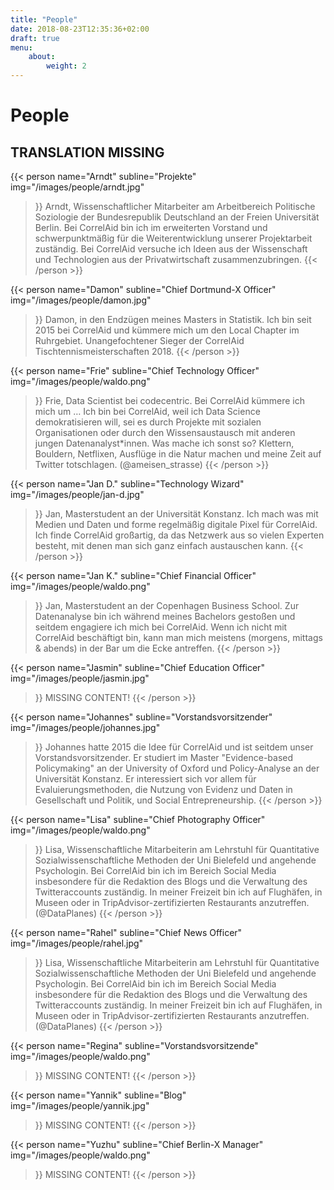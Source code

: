 ```yaml
---
title: "People"
date: 2018-08-23T12:35:36+02:00
draft: true
menu: 
    about:
        weight: 2
---
```


# People

## TRANSLATION MISSING

{{< person 
    name="Arndt"
    subline="Projekte"
    img="/images/people/arndt.jpg"
>}}
    Arndt, Wissenschaftlicher Mitarbeiter am Arbeitbereich Politische Soziologie der Bundesrepublik Deutschland an der Freien Universität Berlin. Bei CorrelAid bin ich im erweiterten Vorstand und schwerpunktmäßig für die Weiterentwicklung unserer Projektarbeit zuständig. Bei CorrelAid versuche ich Ideen aus der Wissenschaft und Technologien aus der Privatwirtschaft zusammenzubringen.
{{< /person >}}

{{< person 
    name="Damon"
    subline="Chief Dortmund-X Officer"
    img="/images/people/damon.jpg"
>}}
Damon, in den Endzügen meines Masters in Statistik. Ich bin seit 2015 bei CorrelAid und kümmere mich um den Local Chapter im Ruhrgebiet. Unangefochtener Sieger der CorrelAid Tischtennismeisterschaften 2018.
{{< /person >}}

{{< person 
    name="Frie"
    subline="Chief Technology Officer"
    img="/images/people/waldo.png"
>}}
Frie, Data Scientist bei codecentric. Bei CorrelAid kümmere ich mich um … Ich bin bei CorrelAid, weil ich Data Science demokratisieren will, sei es durch Projekte mit sozialen Organisationen oder durch den Wissensaustausch mit anderen jungen Datenanalyst*innen. Was mache ich sonst so? Klettern, Bouldern, Netflixen, Ausflüge in die Natur machen und meine Zeit auf Twitter totschlagen. (@ameisen_strasse)
{{< /person >}}

{{< person 
    name="Jan D."
    subline="Technology Wizard"
    img="/images/people/jan-d.jpg"
>}}
Jan, Masterstudent an der Universität Konstanz. Ich mach was mit Medien und Daten und forme regelmäßig digitale Pixel für CorrelAid. Ich finde CorrelAid großartig, da das Netzwerk aus so vielen Experten besteht, mit denen man sich ganz einfach austauschen kann.
{{< /person >}}

{{< person 
    name="Jan K."
    subline="Chief Financial Officer"
    img="/images/people/waldo.png"
>}}
Jan, Masterstudent an der Copenhagen Business School. Zur Datenanalyse bin ich während meines Bachelors gestoßen und seitdem engagiere ich mich bei CorrelAid. Wenn ich nicht mit CorrelAid beschäftigt bin, kann man mich meistens (morgens, mittags & abends) in der Bar um die Ecke antreffen.
{{< /person >}}

{{< person 
    name="Jasmin"
    subline="Chief Education Officer"
    img="/images/people/jasmin.jpg"
>}}
    MISSING CONTENT!
{{< /person >}}

{{< person 
    name="Johannes"
    subline="Vorstandsvorsitzender"
    img="/images/people/johannes.jpg"
>}}
Johannes hatte 2015 die Idee für CorrelAid und ist seitdem unser Vorstandsvorsitzender. Er studiert im Master "Evidence-based Policymaking" an der University of Oxford und Policy-Analyse an der Universität Konstanz. Er interessiert sich vor allem für Evaluierungsmethoden, die Nutzung von Evidenz und Daten in Gesellschaft und Politik, und Social Entrepreneurship.
{{< /person >}}

{{< person 
    name="Lisa"
    subline="Chief Photography Officer"
    img="/images/people/waldo.png"
>}}
Lisa, Wissenschaftliche Mitarbeiterin am Lehrstuhl für Quantitative Sozialwissenschaftliche Methoden der Uni Bielefeld und angehende Psychologin. Bei CorrelAid bin ich im Bereich Social Media insbesondere für die Redaktion des Blogs und die Verwaltung des Twitteraccounts zuständig. In meiner Freizeit bin ich auf Flughäfen, in Museen oder in TripAdvisor-zertifizierten Restaurants anzutreffen. (@DataPlanes)
{{< /person >}}

{{< person 
    name="Rahel"
    subline="Chief News Officer"
    img="/images/people/rahel.jpg"
>}}
Lisa, Wissenschaftliche Mitarbeiterin am Lehrstuhl für Quantitative Sozialwissenschaftliche Methoden der Uni Bielefeld und angehende Psychologin. Bei CorrelAid bin ich im Bereich Social Media insbesondere für die Redaktion des Blogs und die Verwaltung des Twitteraccounts zuständig. In meiner Freizeit bin ich auf Flughäfen, in Museen oder in TripAdvisor-zertifizierten Restaurants anzutreffen. (@DataPlanes)
{{< /person >}}

{{< person 
    name="Regina"
    subline="Vorstandsvorsitzende"
    img="/images/people/waldo.png"
>}}
    MISSING CONTENT!
{{< /person >}}

{{< person 
    name="Yannik"
    subline="Blog"
    img="/images/people/yannik.jpg"
>}}
    MISSING CONTENT!
{{< /person >}}

{{< person 
    name="Yuzhu"
    subline="Chief Berlin-X Manager"
    img="/images/people/waldo.png"
>}}
    MISSING CONTENT!
{{< /person >}}